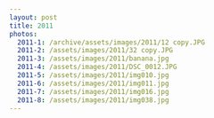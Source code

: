 ```yaml
---
layout: post
title: 2011
photos:
  2011-1: /archive/assets/images/2011/12 copy.JPG
  2011-2: /assets/images/2011/32 copy.JPG
  2011-3: /assets/images/2011/banana.jpg
  2011-4: /assets/images/2011/DSC_0012.JPG
  2011-5: /assets/images/2011/img010.jpg
  2011-6: /assets/images/2011/img011.jpg
  2011-7: /assets/images/2011/img016.jpg
  2011-8: /assets/images/2011/img038.jpg
---
```

